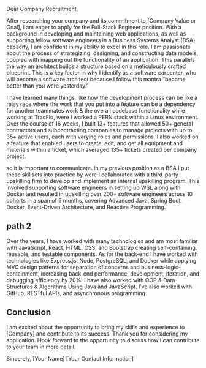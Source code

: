 Dear Company Recruitment, 

After researching your company and its commitment to [Company Value or Goal], I am eager to apply for the Full-Stack Engineer position. With a background in developing and maintaining web applications, as well as supporting fellow software engineers in a Business Systems Analyst (BSA) capacity, I am confident in my ability to excel in this role. I am passionate about the process of strategizing, designing, and constructing data models, coupled with mapping out the functionality of an application. This parallels the way an architect builds a structure based on a meticulously crafted blueprint. This is a key factor in why I identify as a software carpenter, who will become a software architect because I follow this mantra “become better than you were yesterday.”  




I have learned many things, like how the development process can be like a relay race where the work that you put into a feature can be a dependency for another teammates work & the overall codebase functionality while working at TracFlo, were I worked  a PERN stack within a Linux environment. Over the course of 16 weeks, I built 13+ features that allowed 50+ general contractors and subcontracting companies to manage projects with up to 35+ active users, each with varying roles and permissions. I also worked on a feature that enabled users to create, edit, and get all equipment and materials within a ticket, which averaged 135+ tickets created per company project. 

so it is important to communicate. In my previous position as a BSA I put these skillsets into practice by were I collaborated with a third-party upskilling firm to develop and implement an internal upskilling program. This involved supporting software engineers in setting up WSL along with Docker and resulted in upskilling over 200+ software engineers across 10 cohorts in a span of 5 months, covering Advanced Java, Spring Boot, Docker, Event-Driven Architecture, and Reactive Programming.















## path 2 
Over the years, I have worked with many technologies and am most familiar with JavaScript, React, HTML, CSS, and Bootstrap creating self-containing, reusable, and testable components. As for the back-end I have worked with technologies like Express.js, Node, PostgreSQL, and Docker while applying MVC design patterns for separation of concerns and business-logic-containment, increasing back-end performance, development, iteration, and debugging efficiency by 20%. I have also worked with OOP & Data Structures & Algorithms Using Java and JavaScript. I’ve also worked with GitHub, RESTful APIs, and asynchronous programming.


## Conclusion


I am excited about the opportunity to bring my skills and experience to [Company] and contribute to its success. Thank you for considering my application. I look forward to the opportunity to discuss how I can contribute to your team in more detail. 

Sincerely, [Your Name] [Your Contact Information]



